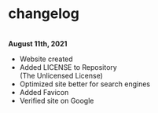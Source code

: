 # changelog
<br>
<strong>August 11th, 2021</strong>

- Website created
- Added LICENSE to Repository<br>
(The Unlicensed License)
- Optimized site better for search engines
- Added Favicon 
- Verified site on Google
